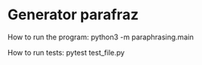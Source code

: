 # Generator parafraz

How to run the program:
python3 -m paraphrasing.main

How to run tests:
pytest test_file.py
